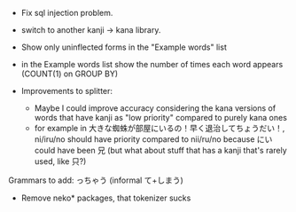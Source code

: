 - Fix sql injection problem.
- switch to another kanji -> kana library.
- Show only uninflected forms in the "Example words" list
- in the Example words list show the number of times each word appears (COUNT(1) on GROUP BY)


- Improvements to splitter:
    - Maybe I could improve accuracy considering the kana versions of words that have kanji as "low priority" compared to purely kana ones
    - for example in 大きな蜘蛛が部屋にいるの！早く退治してちょうだい！, ni/iru/no should have priority compared to nii/ru/no because にい could have been 兄 (but what about stuff that has a kanji that's rarely used, like 只?)

Grammars to add:
っちゃう (informal て+しまう)

- Remove neko* packages, that tokenizer sucks